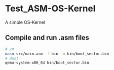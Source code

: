 # Test_ASM-OS-Kernel
 A simple OS-Kernel

## Compile and run .asm files
```Bash
# vm
nasm src/main.asm -f bin -o bin/boot_sector.bin
# Host
qemu-system-x86_64 bin/boot_sector.bin
```
